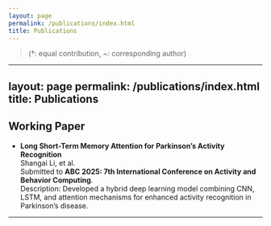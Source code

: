 ```yaml
---
layout: page
permalink: /publications/index.html
title: Publications
---
```


> (†: equal contribution, ~: corresponding author)

---
layout: page
permalink: /publications/index.html
title: Publications
---

## Working Paper

- **Long Short-Term Memory Attention for Parkinson’s Activity Recognition**<br>
  Shangai Li, et al.<br>
  Submitted to **ABC 2025: 7th International Conference on Activity and Behavior Computing**.<br>
  Description: Developed a hybrid deep learning model combining CNN, LSTM, and attention mechanisms for enhanced activity recognition in Parkinson’s disease.

---